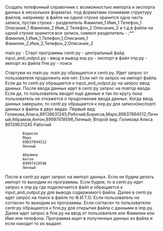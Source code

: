 Создать телефонный справочник с возможностью импорта и экспорта данных в нескольких форматах.
под форматами понимаем структуру файлов, например: в файле на одной строке хранится одна часть записи, пустая строка - разделитель
Фамилия_1
Имя_1
Телефон_1
Описание_1
Фамилия_2
Имя_2
Телефон_2
Описание_2
и т.д.в файле на одной строке хранится все записи, символ разделитель - *;***
Фамилия_1,Имя_1,Телефон_1,Описание_1
Фамилия_2,Имя_2,Телефон_2,Описание_2

main.py - Старт программы
centr.py - центральный файд
input_and_output.py - ввод и вывод
exp.py - экспорт в файл
imp.py - импорт из файла
fine.py - поиск

Стартуем из main.py. main.py обращается к centr.py. Идет запрос от пользователя продолжить или нет. Если нет то запрос на импорт файла. Если да то centr.py обращается к input_and_output.py на запрос ввод данных. После ввода данных идет в centr.py запрос на повтор ввода. Если да, то пользователь вводит еще данные и так по кругу пока пользователь не откажется о продолжение ввода данных.
Когда ввод данных завершен, то centr.py обращается к exp.py для записи(экспорт) данных в файлы в двух видах.
Первый вид: Голикова,Алиса,89139631245,Рабочий;Борисов,Марк,89837894512,Личный;Абрамов,Антон,89997418596,Личный;
Второй вид: Голикова
            Алиса
            89139631245
            Рабочий

            Борисов
            Марк
            89837894512
            Личный

            Абрамов
            Антон
            89997418596
            Личный
После в centr.py идет запрос на импорт данных. Если не будем делать импорт то выходим из программы. Если будем, то в centr.py идет запрос к imp.py где подключается файл и обращается к input_and_output.py для вывода содержимого файла.
Далее в centr.py идет запрос на поиск в файле по Ф.И.Т.О. Если пользователь не согласен то выходим из программы. Если согласен то пользователю centr.py обращается к fine.py для открытия файла с данными в imp.py. Далее идет запрос в fine.py на ввод от пользователя или Фамилии или Имя или телефона. Программа ищет в полученных данных из файла и если находит то их выдает.

